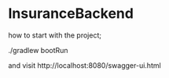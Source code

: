 # InsuranceBackend

how to start with the project;

 ./gradlew bootRun 
 
 and visit http://localhost:8080/swagger-ui.html
 
